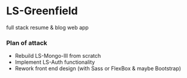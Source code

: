 # LS-Greenfield
full stack resume &amp; blog web app

### Plan of attack
- Rebuild LS-Mongo-III from scratch
- Implement LS-Auth functionality
- Rework front end design (with Sass or FlexBox & maybe Bootstrap)
